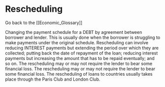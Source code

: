 # Rescheduling

Go back to the [[Economic_Glossary]]


Changing the payment schedule for a DEBT by agreement between borrower and lender. This is usually done when the borrower is struggling to make payments under the original schedule. Rescheduling can involve reducing INTEREST ­payments but extending the period over which they are collected; putting back the date of repayment of the loan; reducing interest payments but increasing the amount that has to be repaid eventually; and so on. The rescheduling may or may not require the lender to bear some financial loss. The rescheduling may or may not require the lender to bear some financial loss. The rescheduling of loans to countries usually takes place through the Paris Club and London Club.

